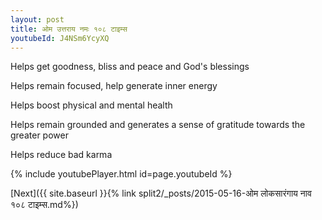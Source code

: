 ```yaml
---
layout: post
title: ओम उत्तराय नमः १०८ टाइम्स
youtubeId: J4NSm6YcyXQ
---
```

 
 
Helps get goodness, bliss and peace and God's blessings
 
Helps remain focused, help generate inner energy 
 
Helps boost physical and mental health 
 
Helps remain grounded and generates a sense of gratitude towards the greater power 
 
Helps reduce bad karma
 
 
 
 


{% include youtubePlayer.html id=page.youtubeId %}
 
[Next]({{ site.baseurl }}{% link  split2/_posts/2015-05-16-ओम लोकसारंगाय नाव १०८ टाइम्स.md%})
 
